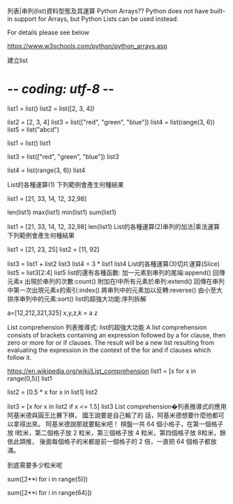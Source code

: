 列表|串列(list)資料型態及其運算
Python Arrays??
Python does not have built-in support for Arrays, but Python Lists can be used instead.

For details please see below

https://www.w3schools.com/python/python_arrays.asp

建立list
# -*- coding: utf-8 -*-

list1 = list() 
list2 = list([2, 3, 4])

list2 = [2, 3, 4] 
list3 = list(["red", "green", "blue"]) 
list4 = list(range(3, 6))
list5 = list("abcd") 

list1 = list() 
list1

list3 = list(["red", "green", "blue"])
list3

list4 = list(range(3, 6))
list4

List的各種運算(1)
下列範例會產生何種結果

list1 = [21, 33, 14, 12, 32,98]

len(list1)
max(list1)
min(list1)
sum(list1)

list1 = [21, 33, 14, 12, 32,98]
len(list1)
List的各種運算(2)串列的加法|乘法運算
下列範例會產生何種結果

list1 = [21, 23, 25]
list2 = [11, 92]

list3 = list1 + list2
list3
list4 = 3 * list1
list4
List的各種運算(3)切片運算(Slice)
list5 = list3[2:4]
list5
list的還有各種函數:
加一元素到串列的尾端:append()
回傳元素x 出現於串列的次數:count()
附加在l中所有元素於串列:extend()
回傳在串列中第一次出現元素x的索引:index()
將串列中的元素加以反轉:reverse()
由小至大排序串列中的元素:sort()
list的超強大功能:序列拆解

a=[12,212,321,325]
x,y,z,k = a
z

List comprehension 列表推導式: list的超強大功能
A list comprehension consists of brackets containing an expression followed by a for clause, 
then zero or more for or if clauses. 
The result will be a new list resulting from evaluating the expression 
in the context of the for and if clauses which follow it. 

https://en.wikipedia.org/wiki/List_comprehension
list1 = [x for x in range(0,5)] 
list1

list2 = [0.5 * x for x in list1] 
list2

list3 = [x for x in list2 if x <= 1.5]
list3
List comprehension�列表推導式的應用
阿基米德與圓王比賽下棋， 國王說要是自己輸了的 話，阿基米德想要什麼他都可以拿得出來。 阿基米德說那就要點米吧！ 
棋盤一共 64 個小格子，在第一個格子放 l粒米，第二個格子放 2 粒米，第三個格子放 4 粒米，第四個格子放 8粒米，餘依此頡推，
後面每個格子的米都是前一個格子的 2 倍，一直把 64 個格子都放滿。

到底需要多少粒米呢

sum([2**i for i in range(5)])

sum([2**i for i in range(64)])
